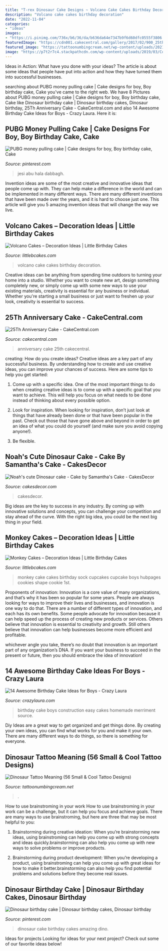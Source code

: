 ```yaml
---
title: "T-rex Dinosaur Cake Designs ~ Volcano Cake Cakes Birthday Decoration"
description: "Volcano cake cakes birthday decoration"
date: "2022-11-04"
categories:
- "ideas"
images:
- "https://i.pinimg.com/736x/b6/36/da/b636da64e7347b9f6d60dfc0555f3806.jpg"
featuredImage: "https://cdn001.cakecentral.com/gallery/2017/02/900_25th-anniversary-cake-953918FmZM1.jpg"
featured_image: "https://tattoonumbingcream.net/wp-content/uploads/2021/06/planets-and-dinosaur-tattoo-913x1024.jpg"
image: "https://p7t2r7c4.stackpathcdn.com/wp-content/uploads/2019/03/Construction-Birthday-Cake-Recipe-for-Boys.jpg"
---
```



Ideas in Action: What have you done with your ideas?
The article is about some ideas that people have put into action and how they have turned them into successful businesses.

	

		
searching about PUBG money pulling cake | Cake designs for boy, Boy birthday cake, Cake you've came to the right web. We have 8 Pictures about PUBG money pulling cake | Cake designs for boy, Boy birthday cake, Cake like Dinosaur birthday cake | Dinosaur birthday cakes, Dinosaur birthday, 25Th Anniversary Cake - CakeCentral.com and also 14 Awesome Birthday Cake Ideas for Boys - Crazy Laura. Here it is:
		
    
## PUBG Money Pulling Cake | Cake Designs For Boy, Boy Birthday Cake, Cake

<img loading=lazy src="https://i.pinimg.com/736x/e4/29/26/e4292672417e5042f1a319228b089ca6.jpg" onerror="this.onerror=null;this.src='https://tse2.mm.bing.net/th?id=OIP.DyJ3mkgAxgrGWwHsF04okQHaJ-&amp;pid=15.1';" alt="PUBG money pulling cake | Cake designs for boy, Boy birthday cake, Cake">

_Source: pinterest.com_

>jesi abu hala dabbagh. 

	

Invention ideas are some of the most creative and innovative ideas that people come up with. They can help make a difference in the world and can be implemented in many different ways. There are many different inventions that have been made over the years, and it is hard to choose just one. This article will give you 5 amazing invention ideas that will change the way we live.

    
## Volcano Cakes – Decoration Ideas | Little Birthday Cakes

<img loading=lazy src="https://www.littlebcakes.com/wp-content/uploads/2013/08/Pictures-of-Volcano-Cakes.jpg" onerror="this.onerror=null;this.src='https://tse3.mm.bing.net/th?id=OIP.uKYNCvGni5zywipJN_i8iAHaJ4&amp;pid=15.1';" alt="Volcano Cakes – Decoration Ideas | Little Birthday Cakes">

_Source: littlebcakes.com_

>volcano cake cakes birthday decoration. 

	

Creative ideas can be anything from spending time outdoors to turning your home into a studio. Whether you want to create new art, design something completely new, or simply come up with some new ways to use your existing materials, creativity is essential for any business or individual. Whether you're starting a small business or just want to freshen up your look, creativity is essential to success.

    
## 25Th Anniversary Cake - CakeCentral.com

<img loading=lazy src="https://cdn001.cakecentral.com/gallery/2017/02/900_25th-anniversary-cake-953918FmZM1.jpg" onerror="this.onerror=null;this.src='https://tse1.mm.bing.net/th?id=OIP.ub8Ok7WfrnogQCL3D1G2DAHaLA&amp;pid=15.1';" alt="25Th Anniversary Cake - CakeCentral.com">

_Source: cakecentral.com_

>anniversary cake 25th cakecentral. 

	

creating: How do you create ideas?
Creative ideas are a key part of any successful business. By understanding how to create and use creative ideas, you can improve your chances of success. Here are some tips to help you get started:
1. Come up with a specific idea. One of the most important things to do when creating creative ideas is to come up with a specific goal that you want to achieve. This will help you focus on what needs to be done instead of thinking about every possible option.

2. Look for inspiration. When looking for inspiration, don’t just look at things that have already been done or that have been popular in the past. Check out those that have gone above and beyond in order to get an idea of what you could do yourself (and make sure you avoid copying anyone!).

3. Be flexible.

    
## Noah&#039;s Cute Dinosaur Cake - Cake By Samantha&#039;s Cake - CakesDecor

<img loading=lazy src="https://pic.cakesdecor.com/m/pdhbopvleh4g3ao9iasj.jpg" onerror="this.onerror=null;this.src='https://tse3.mm.bing.net/th?id=OIP.-4ZrTTRMP-HpGptUrNfdFAHaMl&amp;pid=15.1';" alt="Noah&#039;s cute Dinosaur cake - Cake by Samantha&#039;s Cake - CakesDecor">

_Source: cakesdecor.com_

>cakesdecor. 

	

Big ideas are the key to success in any industry. By coming up with innovative solutions and concepts, you can challenge your competition and stay ahead of the curve. With the right big idea, you could be the next big thing in your field.

    
## Monkey Cakes – Decoration Ideas | Little Birthday Cakes

<img loading=lazy src="http://www.littlebcakes.com/wp-content/uploads/2013/08/Monkey-Birthday-Cake.jpg" onerror="this.onerror=null;this.src='https://tse3.mm.bing.net/th?id=OIP.8plcvmPhln88RKqfjNi-3QHaHJ&amp;pid=15.1';" alt="Monkey Cakes – Decoration Ideas | Little Birthday Cakes">

_Source: littlebcakes.com_

>monkey cake cakes birthday sock cupcakes cupcake boys hubpages cookies shape cookie 1st. 

	

Proponents of innovation:
Innovation is a core value of many organizations, and that’s why it has been so popular for some years. People are always looking for ways to improve their lives and businesses, and innovation is one way to do that. There are a number of different types of innovation, and each has its own benefits.
Some people advocate for innovation because it can help speed up the process of creating new products or services. Others believe that innovation is essential to creativity and growth. Still others believe that innovation can help businesses become more efficient and profitable.

 whichever angle you take, there’s no doubt that innovation is an important part of any organization’s DNA. If you want your business to succeed in the present or future, then you should embrace the idea of innovation!

    
## 14 Awesome Birthday Cake Ideas For Boys - Crazy Laura

<img loading=lazy src="https://p7t2r7c4.stackpathcdn.com/wp-content/uploads/2019/03/Construction-Birthday-Cake-Recipe-for-Boys.jpg" onerror="this.onerror=null;this.src='https://tse3.mm.bing.net/th?id=OIP.1T1lxINozgIGGTCSHzgMTwHaLH&amp;pid=15.1';" alt="14 Awesome Birthday Cake Ideas for Boys - Crazy Laura">

_Source: crazylaura.com_

>birthday cake boys construction easy cakes homemade merriment source. 

	

Diy Ideas are a great way to get organized and get things done. By creating your own ideas, you can find what works for you and make it your own. There are many different ways to do things, so there is something for everyone.

    
## Dinosaur Tattoo Meaning (56 Small &amp; Cool Tattoo Designs)

<img loading=lazy src="https://tattoonumbingcream.net/wp-content/uploads/2021/06/planets-and-dinosaur-tattoo-913x1024.jpg" onerror="this.onerror=null;this.src='https://tse2.mm.bing.net/th?id=OIP.XjtqdE0NvQUOv7R7qAcskwHaIT&amp;pid=15.1';" alt="Dinosaur Tattoo Meaning (56 Small &amp; Cool Tattoo Designs)">

_Source: tattoonumbingcream.net_

>. 

	

How to use brainstroming in your work
How to use brainstroming in your work can be a challenge, but it can help you focus and achieve goals. There are many ways to use brainstroming, but here are three that may be most helpful to you:
1. Brainstorming during creative ideation: When you’re brainstorming new ideas, using brainstroming can help you come up with strong concepts and ideas quickly.brainstorming can also help you come up with new ways to solve problems or improve products.

2. Brainstorming during product development: When you’re developing a product, using brainstroming can help you come up with great ideas for how to make it better.brainstorming can also help you find potential problems and solutions before they become real issues.


    
## Dinosaur Birthday Cake | Dinosaur Birthday Cakes, Dinosaur Birthday

<img loading=lazy src="https://i.pinimg.com/736x/b6/36/da/b636da64e7347b9f6d60dfc0555f3806.jpg" onerror="this.onerror=null;this.src='https://tse4.mm.bing.net/th?id=OIP.Sttxi_vqUGypYRmDKCifCAHaJ3&amp;pid=15.1';" alt="Dinosaur birthday cake | Dinosaur birthday cakes, Dinosaur birthday">

_Source: pinterest.com_

>dinosaur cake birthday cakes amazing dino. 

	

Ideas for projects
Looking for ideas for your next project? Check out some of our favorite ideas below!

